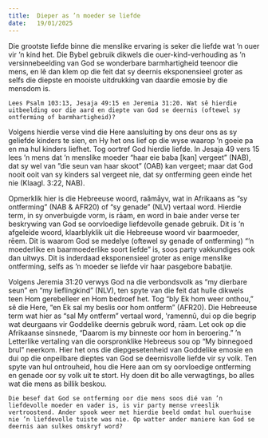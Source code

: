 ```yaml
---
title:  Dieper as ’n moeder se liefde
date:   19/01/2025
---
```


Die grootste liefde binne die menslike ervaring is seker die liefde wat ’n ouer vir ’n kind het. Die Bybel gebruik dikwels die ouer-kind-verhouding as ’n versinnebeelding van God se wonderbare barmhartigheid teenoor die mens, en lê dan klem op die feit dat sy deernis eksponensieel groter as selfs die diepste en mooiste uitdrukking van daardie emosie by die mensdom is.

`Lees Psalm 103:13, Jesaja 49:15 en Jeremia 31:20. Wat sê hierdie uitbeelding oor die aard en diepte van God se deernis (oftewel sy ontferming of barmhartigheid)?`

Volgens hierdie verse vind die Here aansluiting by ons deur ons as sy geliefde kinders te sien, en Hy het ons lief op die wyse waarop ’n goeie pa en ma hul kinders liefhet. Tog oortref God hierdie liefde. In Jesaja 49 vers 15 lees ’n mens dat ’n menslike moeder “haar eie baba [kan] vergeet” (NAB), dat sy wel van ”die seun van haar skoot” (OAB) kan vergeet; maar dat God nooit ooit van sy kinders sal vergeet nie, dat sy ontferming geen einde het nie (Klaagl. 3:22, NAB).

Opmerklik hier is die Hebreeuse woord, raămāyv, wat in Afrikaans as “sy ontferming” (NAB & AFR20) of “sy genade” (NLV) vertaal word. Hierdie term, in sy onverbuigde vorm, is rāam, en word in baie ander verse ter beskrywing van God se oorvloedige liefdevolle genade gebruik. Dit is ’n afgeleide woord, klaarblyklik uit die Hebreeuse woord vir baarmoeder, rēem. Dit is waarom God se medelye (oftewel sy genade of ontferming) “’n moederlike en baarmoederlike soort liefde” is, soos party vakkundiges ook dan uitwys. Dit is inderdaad eksponensieel groter as enige menslike ontferming, selfs as ’n moeder se liefde vir haar pasgebore babatjie.

Volgens Jeremia 31:20 verwys God na die verbondsvolk as “my dierbare seun” en “my lieflingkind” (NLV), ten spyte van die feit dat hulle dikwels teen Hom gerebelleer en Hom bedroef het. Tog “bly Ek hom weer onthou,” sê die Here, “en Ek sal my beslis oor hom ontferm” (AFR20). Die Hebreeuse term wat hier as “sal My ontferm” vertaal word, 'ramennû, dui op die begrip wat deurgaans vir Goddelike deernis gebruik word, rāam. Let ook op die Afrikaanse sinsnede, “Daarom is my binneste oor hom in beroering.” ’n Letterlike vertaling van die oorspronklike Hebreeus sou op “My binnegoed brul” neerkom. Hier het ons die diepgesetenheid van Goddelike emosie en dui op die onpeilbare dieptes van God se deernisvolle liefde vir sy volk. Ten spyte van hul ontrouheid, hou die Here aan om sy oorvloedige ontferming en genade oor sy volk uit te stort. Hy doen dit bo alle verwagtings, bo alles wat die mens as billik beskou.

`Die besef dat God se ontferming oor die mens soos dié van ’n liefdevolle moeder en vader is, is vir party mense vreeslik vertroostend. Ander spook weer met hierdie beeld omdat hul ouerhuise nie ’n liefdevolle tuiste was nie. Op watter ander maniere kan God se deernis aan sulkes omskryf word?`